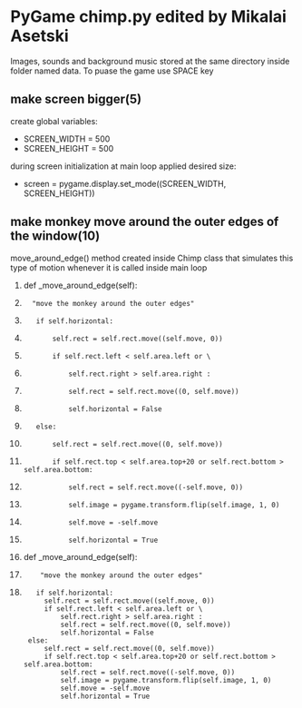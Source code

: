 # PyGame chimp.py edited by Mikalai Asetski

Images, sounds and background music stored at the same directory inside folder named data. 
To puase the game use SPACE key 

## make screen bigger(5)

create global variables: 
* SCREEN_WIDTH = 500
* SCREEN_HEIGHT = 500

during screen initialization at main loop applied desired size:
* screen = pygame.display.set_mode((SCREEN_WIDTH, SCREEN_HEIGHT))

## make monkey move around the outer edges of the window(10)

move_around_edge() method created inside Chimp class that simulates this type of motion whenever it is called inside main loop
1. def _move_around_edge(self):
2.       "move the monkey around the outer edges"
3.        if self.horizontal:
4.            self.rect = self.rect.move((self.move, 0))
5.            if self.rect.left < self.area.left or \
6.                self.rect.right > self.area.right :
7.                self.rect = self.rect.move((0, self.move)) 
8.                self.horizontal = False
9.        else:
10.            self.rect = self.rect.move((0, self.move)) 
11.            if self.rect.top < self.area.top+20 or self.rect.bottom > self.area.bottom:
12.                self.rect = self.rect.move((-self.move, 0))
13.                self.image = pygame.transform.flip(self.image, 1, 0)
14.                self.move = -self.move
15.                self.horizontal = True   

1. def _move_around_edge(self):
2.         "move the monkey around the outer edges"
3.        if self.horizontal:
            self.rect = self.rect.move((self.move, 0))
            if self.rect.left < self.area.left or \
                self.rect.right > self.area.right :
                self.rect = self.rect.move((0, self.move)) 
                self.horizontal = False
        else:
            self.rect = self.rect.move((0, self.move)) 
            if self.rect.top < self.area.top+20 or self.rect.bottom > self.area.bottom:
                self.rect = self.rect.move((-self.move, 0))
                self.image = pygame.transform.flip(self.image, 1, 0)
                self.move = -self.move
                self.horizontal = True   

